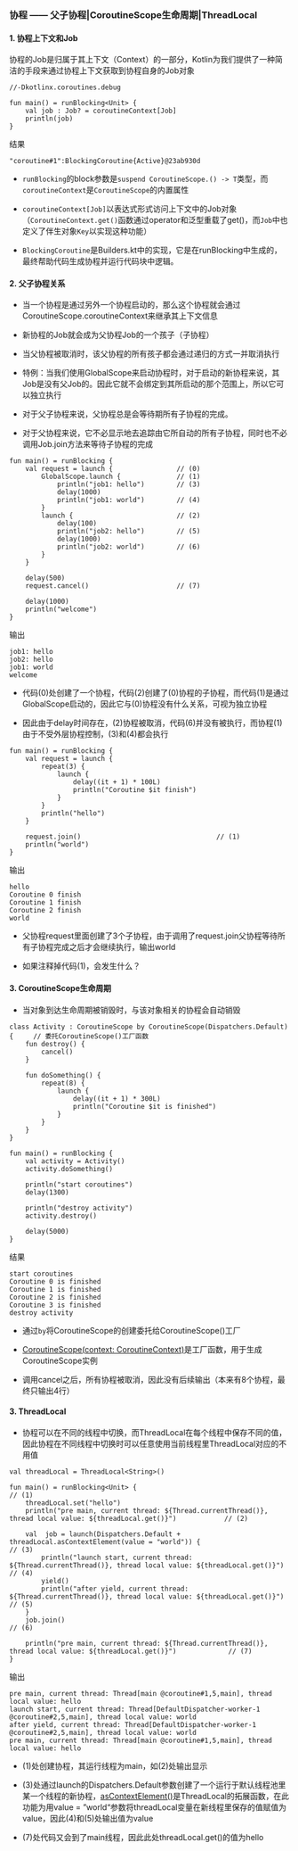 ### 协程 —— 父子协程|CoroutineScope生命周期|ThreadLocal

#### 1. 协程上下文和Job

协程的Job是归属于其上下文（Context）的一部分，Kotlin为我们提供了一种简洁的手段来通过协程上下文获取到协程自身的Job对象

```
//-Dkotlinx.coroutines.debug

fun main() = runBlocking<Unit> {
    val job : Job? = coroutineContext[Job]
    println(job)
}
```

结果
```
"coroutine#1":BlockingCoroutine{Active}@23ab930d
```

- `runBlocking`的block参数是`suspend CoroutineScope.() -> T`类型，而`coroutineContext`是`CoroutineScope`的内置属性

- `coroutineContext[Job]`以表达式形式访问上下文中的Job对象（`CoroutineContext.get()`函数通过operator和泛型重载了get()，而`Job`中也定义了伴生对象`Key`以实现这种功能）

- `BlockingCoroutine`是Builders.kt中的实现，它是在runBlocking中生成的，最终帮助代码生成协程并运行代码块中逻辑。

#### 2. 父子协程关系

- 当一个协程是通过另外一个协程启动的，那么这个协程就会通过CoroutineScope.coroutineContext来继承其上下文信息

- 新协程的Job就会成为父协程Job的一个孩子（子协程）

- 当父协程被取消时，该父协程的所有孩子都会通过递归的方式一并取消执行

- 特例：当我们使用GlobalScope来启动协程时，对于启动的新协程来说，其Job是没有父Job的。因此它就不会绑定到其所启动的那个范围上，所以它可以独立执行

- 对于父子协程来说，父协程总是会等待期所有子协程的完成。

- 对于父协程来说，它不必显示地去追踪由它所自动的所有子协程，同时也不必调用Job.join方法来等待子协程的完成


```
fun main() = runBlocking {
    val request = launch {                // (0)
        GlobalScope.launch {              // (1)
            println("job1: hello")        // (3)
            delay(1000)
            println("job1: world")        // (4)
        }
        launch {                          // (2)
            delay(100)
            println("job2: hello")        // (5)
            delay(1000)
            println("job2: world")        // (6)
        }
    }

    delay(500)
    request.cancel()                      // (7)

    delay(1000)
    println("welcome")
}
```
输出
```
job1: hello
job2: hello
job1: world
welcome
```

- 代码(0)处创建了一个协程，代码(2)创建了(0)协程的子协程，而代码(1)是通过GlobalScope启动的，因此它与(0)协程没有什么关系，可视为独立协程

- 因此由于delay时间存在，(2)协程被取消，代码(6)并没有被执行，而协程(1)由于不受外层协程控制，(3)和(4)都会执行

```
fun main() = runBlocking {
    val request = launch {
        repeat(3) {
            launch {
                delay((it + 1) * 100L)
                println("Coroutine $it finish")
            }
        }
        println("hello")
    }

    request.join()                                  // (1)
    println("world")
}
```
输出
```
hello
Coroutine 0 finish
Coroutine 1 finish
Coroutine 2 finish
world
```

- 父协程request里面创建了3个子协程，由于调用了request.join父协程等待所有子协程完成之后才会继续执行，输出world

- 如果注释掉代码(1)，会发生什么？


#### 3. CoroutineScope生命周期

- 当对象到达生命周期被销毁时，与该对象相关的协程会自动销毁

```
class Activity : CoroutineScope by CoroutineScope(Dispatchers.Default) {     // 委托CoroutineScope()工厂函数
    fun destroy() {
        cancel()
    }

    fun doSomething() {
        repeat(8) {
            launch {
                delay((it + 1) * 300L)
                println("Coroutine $it is finished")
            }
        }
    }
}

fun main() = runBlocking {
    val activity = Activity()
    activity.doSomething()

    println("start coroutines")
    delay(1300)

    println("destroy activity")
    activity.destroy()

    delay(5000)
}
```

结果
```
start coroutines
Coroutine 0 is finished
Coroutine 1 is finished
Coroutine 2 is finished
Coroutine 3 is finished
destroy activity
```

- 通过`by`将CoroutineScope的创建委托给CoroutineScope()工厂

- [CoroutineScope(context: CoroutineContext)](https://kotlin.github.io/kotlinx.coroutines/kotlinx-coroutines-core/kotlinx.coroutines/-coroutine-scope.html)是工厂函数，用于生成CoroutineScope实例

- 调用cancel之后，所有协程被取消，因此没有后续输出（本来有8个协程，最终只输出4行）

#### 3. ThreadLocal

- 协程可以在不同的线程中切换，而ThreadLocal在每个线程中保存不同的值，因此协程在不同线程中切换时可以任意使用当前线程里ThreadLocal对应的不用值

```
val threadLocal = ThreadLocal<String>()

fun main() = runBlocking<Unit> {                                                                                        // (1)
    threadLocal.set("hello")
    println("pre main, current thread: ${Thread.currentThread()}, thread local value: ${threadLocal.get()}")            // (2)

    val  job = launch(Dispatchers.Default + threadLocal.asContextElement(value = "world")) {                            // (3)
        println("launch start, current thread: ${Thread.currentThread()}, thread local value: ${threadLocal.get()}")    // (4)
        yield()
        println("after yield, current thread: ${Thread.currentThread()}, thread local value: ${threadLocal.get()}")     // (5)
    }
    job.join()                                                                                                          // (6)

    println("pre main, current thread: ${Thread.currentThread()}, thread local value: ${threadLocal.get()}")             // (7)
}
```
输出
```
pre main, current thread: Thread[main @coroutine#1,5,main], thread local value: hello
launch start, current thread: Thread[DefaultDispatcher-worker-1 @coroutine#2,5,main], thread local value: world
after yield, current thread: Thread[DefaultDispatcher-worker-1 @coroutine#2,5,main], thread local value: world
pre main, current thread: Thread[main @coroutine#1,5,main], thread local value: hello
```
- (1)处创建协程，其运行线程为main，如(2)处输出显示

- (3)处通过launch的Dispatchers.Default参数创建了一个运行于默认线程池里某一个线程的新协程，[asContextElement()](https://kotlin.github.io/kotlinx.coroutines/kotlinx-coroutines-core/kotlinx.coroutines/java.lang.-thread-local/as-context-element.html)是ThreadLocal的拓展函数，在此功能为用value = ”world“参数将threadLocal变量在新线程里保存的值赋值为value，因此(4)和(5)处输出值为value

- (7)处代码又会到了main线程，因此此处threadLocal.get()的值为hello

















